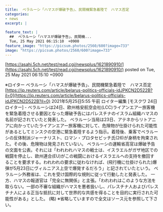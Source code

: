 ```yaml
---
title:  ベラルーシ「ハマスが爆破予告」、民間機緊急着陸で　ハマス否定  
categories:
- news
excerpt: |
  
feature_text: |
  ##  ベラルーシ「ハマスが爆破予告」、民間機...
  Tue, 25 May 2021 06:15:10  +0900
feature_image: "https://picsum.photos/2560/600?image=733"
image: "https://picsum.photos/2560/600?image=733"
---
```


[https://asahi.5ch.net/test/read.cgi/newsplus/1621890910/](https://asahi.5ch.net/test/read.cgi/newsplus/1621890910/)
posted on Tue, 25 May 2021 06:15:10  +0900

<!--more-->

※ロイター ベラルーシ「ハマスが爆破予告」、民間機緊急着陸で　ハマス否定 [https://jp.reuters.com/article/belarus-politics-officials-idJPKCN2D522B?il=0](https://jp.reuters.com/article/belarus-politics-officials-idJPKCN2D522B?il=0) 2021年5月25日5:55 午前 ロイター編集 [モスクワ 24日 ロイター] - ベラルーシは24日、欧州格安航空会社(LCC)ライアンエアー旅客機を緊急着陸させる要因となった爆破予告にはパレスチナのイスラム組織ハマスの名前が記されていたと発表した。 ベラルーシ当局は23日、アテネからリトアニアに向かっていたライアンエアー旅客機に対して、危険物が仕掛けられた可能性があるとしてミンスクの空港に緊急着陸するよう指示。着陸後、乗客でベラルーシの反体制派ジャーナリスト、ロマン・プロタセビッチ氏(26)が身柄を拘束された。その後、危険物は発見されていない。 ベラルーシの運輸省高官は爆破予告の文面を公表。それには「われわれハマスの戦士は、イスラエルがガザ地区での戦闘を停止し、欧州連合(EU)がこの戦闘におけるイスラエルへの支持を撤回することを要求する。われわれの要求に従わなければ、(飛行機に仕掛けられた)爆弾が5月23日にヴィルニアス上空で爆発するだろう」と記されていたという。 ベラルーシ外務省は、これを受け国際的な規則に従って行動したと発表した。 一方、ハマスの報道官は「完全に無関係」と主張。「われわれはこのような方法を取らない。一部の不審な組織がハマスを悪者扱いし、パレスチナ人およびパレスチナ人による正当な抵抗に対して世界的な共感を得ることを目的に実行された可能性がある」とした。 (略) ※省略していますので全文はソース元を参照して下さい。

